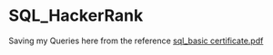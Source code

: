 # SQL_HackerRank

Saving my Queries here from the reference
[sql_basic certificate.pdf](https://github.com/AnupriyaRastogi/SQL_HackerRank/files/11292486/sql_basic.certificate.pdf)

